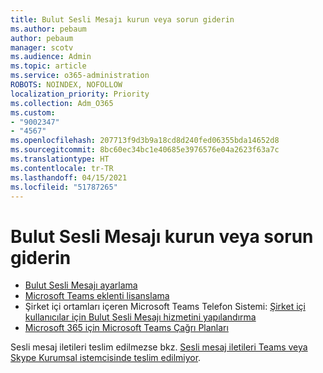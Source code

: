 ```yaml
---
title: Bulut Sesli Mesajı kurun veya sorun giderin
ms.author: pebaum
author: pebaum
manager: scotv
ms.audience: Admin
ms.topic: article
ms.service: o365-administration
ROBOTS: NOINDEX, NOFOLLOW
localization_priority: Priority
ms.collection: Adm_O365
ms.custom:
- "9002347"
- "4567"
ms.openlocfilehash: 207713f9d3b9a18cd8d240fed06355bda14652d8
ms.sourcegitcommit: 8bc60ec34bc1e40685e3976576e04a2623f63a7c
ms.translationtype: HT
ms.contentlocale: tr-TR
ms.lasthandoff: 04/15/2021
ms.locfileid: "51787265"
---
```

# <a name="set-up-or-troubleshoot-cloud-voicemail"></a>Bulut Sesli Mesajı kurun veya sorun giderin

- [Bulut Sesli Mesajı ayarlama](https://docs.microsoft.com/microsoftteams/set-up-phone-system-voicemail) 
- [Microsoft Teams eklenti lisanslama](https://docs.microsoft.com/microsoftteams/teams-add-on-licensing/microsoft-teams-add-on-licensing) 
- Şirket içi ortamları içeren Microsoft Teams Telefon Sistemi: [Şirket içi kullanıcılar için Bulut Sesli Mesajı hizmetini yapılandırma](https://docs.microsoft.com/skypeforbusiness/hybrid/configure-cloud-voicemail) 
- [Microsoft 365 için Microsoft Teams Çağrı Planları](https://docs.microsoft.com//microsoftteams/calling-plans-for-office-365) 

Sesli mesaj iletileri teslim edilmezse bkz. [Sesli mesaj iletileri Teams veya Skype Kurumsal istemcisinde teslim edilmiyor](https://docs.microsoft.com/SkypeForBusiness/troubleshoot/hybrid-phone-system/voicemails-not-delivered).
